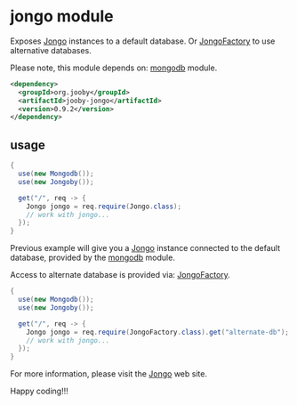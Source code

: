 # jongo module
Exposes [Jongo](http://jongo.org) instances to a default database. Or [JongoFactory](/apidocs/org/jooby/mongodb/JongoFactory.html) to use alternative databases.

Please note, this module depends on: [mongodb](/doc/mongodb) module.

```xml
<dependency>
  <groupId>org.jooby</groupId>
  <artifactId>jooby-jongo</artifactId>
  <version>0.9.2</version>
</dependency>
```

## usage

```java
{
  use(new Mongodb());
  use(new Jongoby());

  get("/", req -> {
    Jongo jongo = req.require(Jongo.class);
    // work with jongo...
  });
}
```

Previous example will give you a [Jongo](http://jongo.org) instance connected to the default database, provided by the [mongodb](/doc/mongodb)  module.

Access to alternate database is provided via: [JongoFactory](/apidocs/org/jooby/mongodb/JongoFactory.html).

```java
{
  use(new Mongodb());
  use(new Jongoby());

  get("/", req -> {
    Jongo jongo = req.require(JongoFactory.class).get("alternate-db");
    // work with jongo...
  });
}
```

For more information, please visit the [Jongo](http://jongo.org) web site.

Happy coding!!!

